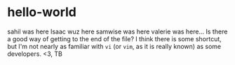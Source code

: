 # hello-world

sahil was here
Isaac wuz here
samwise was here
valerie was here...
Is there a good way of getting to the end of the file?
I think there is some shortcut, but I'm not nearly as familiar with `vi` (or `vim`, as it is really known) as some developers. <3, TB
